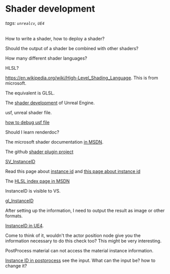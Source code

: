 # Shader development

###### tags: `unrealcv`, `UE4` 

How to write a shader, how to deploy a shader?

Should the output of a shader be combined with other shaders?

How many different shader languages?

HLSL?

https://en.wikipedia.org/wiki/High-Level_Shading_Language. This is from microsoft.

The equivalent is GLSL.

The [shader development](https://docs.unrealengine.com/latest/INT/Programming/Rendering/ShaderDevelopment/) of Unreal Engine.

usf, unreal shader file.

[how to debug usf file](https://forums.unrealengine.com/showthread.php?6719-Debugging-USF-(Unreal-Shader-Files))

Should I learn renderdoc?

The microsoft shader documentation [in MSDN](https://msdn.microsoft.com/en-us/library/bb509561(v=VS.85).aspx).

The github [shader plugin project](https://github.com/Temaran/UE4ShaderPluginDemo)

[SV_InstanceID](https://social.msdn.microsoft.com/Forums/en-US/32d524a6-09eb-4585-a705-17298aff28ff/cant-use-svinstanceid-in-a-vertex-shader?forum=wingameswithdirectx)

Read this page about [instance id](https://msdn.microsoft.com/en-us/library/windows/desktop/bb509647(v=vs.85).aspx)
and [this page about instance id](https://msdn.microsoft.com/en-us/library/windows/desktop/bb205118(v=vs.85).aspx)

The [HLSL index page in MSDN](https://msdn.microsoft.com/en-us/library/windows/desktop/bb509561(v=vs.85).aspx)

InstanceID is visible to VS.

[gl_InstanceID](https://www.khronos.org/opengl/wiki/Built-in_Variable_(GLSL))

After setting up the information, I need to output the result as image or other formats.

[InstanceID in UE4](https://answers.unrealengine.com/questions/463074/per-instance-id-for-static-mesh-instances.html).

Come to think of it, wouldn't the actor position node give you the information necessary to do this check too? This might be very interesting.

PostProcess material can not access the material instance information.

[Instance ID in postprocess](https://docs.unrealengine.com/latest/INT/Engine/Rendering/PostProcessEffects/PostProcessMaterials/#blendingbetweendifferentmaterialinstances) see the input. What can the input be? how to change it?
